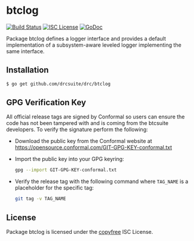 btclog
======

[![Build Status](http://img.shields.io/travis/drcsuite/drc/btclog.svg)](https://travis-ci.org/drcsuite/drc/btclog)
[![ISC License](http://img.shields.io/badge/license-ISC-blue.svg)](http://copyfree.org)
[![GoDoc](https://img.shields.io/badge/godoc-reference-blue.svg)](http://godoc.org/github.com/drcsuite/drc/btclog)

Package btclog defines a logger interface and provides a default implementation
of a subsystem-aware leveled logger implementing the same interface.

## Installation

```bash
$ go get github.com/drcsuite/drc/btclog
```

## GPG Verification Key

All official release tags are signed by Conformal so users can ensure the code
has not been tampered with and is coming from the btcsuite developers.  To
verify the signature perform the following:

- Download the public key from the Conformal website at
  https://opensource.conformal.com/GIT-GPG-KEY-conformal.txt

- Import the public key into your GPG keyring:
  ```bash
  gpg --import GIT-GPG-KEY-conformal.txt
  ```

- Verify the release tag with the following command where `TAG_NAME` is a
  placeholder for the specific tag:
  ```bash
  git tag -v TAG_NAME
  ```

## License

Package btclog is licensed under the [copyfree](http://copyfree.org) ISC
License.
